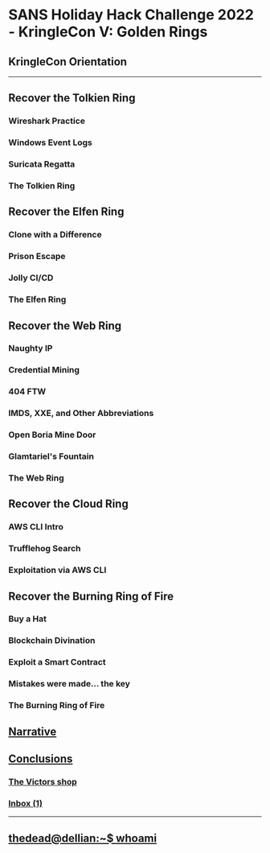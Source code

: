 # SANS Holiday Hack Challenge 2022 - KringleCon V: Golden Rings
## KringleCon Orientation


---
## Recover the Tolkien Ring
### Wireshark Practice
### Windows Event Logs
### Suricata Regatta
### The Tolkien Ring
## Recover the Elfen Ring
### Clone with a Difference
### Prison Escape
### Jolly CI/CD
### The Elfen Ring
## Recover the Web Ring
### Naughty IP
### Credential Mining
### 404 FTW
### IMDS, XXE, and Other Abbreviations
### Open Boria Mine Door
### Glamtariel's Fountain
### The Web Ring
## Recover the Cloud Ring
### AWS CLI Intro
### Trufflehog Search
### Exploitation via AWS CLI
## Recover the Burning Ring of Fire
### Buy a Hat
### Blockchain Divination
### Exploit a Smart Contract
### Mistakes were made... the key
### The Burning Ring of Fire
## [Narrative](/README.md#narrative)
## [Conclusions](/README.md#conclusions)
### [The Victors shop](/README.md#the-victors-shop)
### [Inbox (1)](/README.md#inbox-1)
---
## [thedead@dellian:~$ whoami](/README.md#thedeaddellian-whoami)